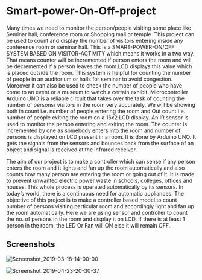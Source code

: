 # Smart-power-On-Off-project

Many times we need to monitor the person/people visiting some place like Seminar hall, conference room or Shopping mall or temple. This project can be used to count and display the number of visitors entering inside any conference room or seminar hall. This is a SMART-POWER-ON/OFF SYSTEM BASED ON VISITOR-ACTIVITY
which means it works in a two way. That means counter will be incremented if person enters the room and will be decremented if a person leaves the room.LCD displays this value which is placed outside the room. This system is helpful for counting the number of people in an auditorium or halls  for seminar to avoid congestion. Moreover it can also be used to check the number of people who have come to an event or a museum to watch a certain exhibit. Microcontroller Arduino UNO is a reliable circuit that takes over the task of counting the number of persons/ visitors in the room very accurately. We will be showing both  in count i.e. number of people entering the room and Out count i.e. number of people exiting the room on a 16x2 LCD display. An IR sensor is used to monitor the person entering and exiting the room. The counter is incremented by one as somebody enters into the room and number of persons is displayed on LCD present in a room. It is done by Arduino  UNO. It gets the signals from the sensors  and bounces back from the surface of an object and signal is received at the infrared receiver.

The aim of our project is to make a controller which can sense if any person enters the room and it lights and fan up the room automatically and also counts how many person are entering the room or going out of it. It is made to prevent unwanted electric power waste in schools, colleges, offices and houses. This whole process is operated automatically by its sensors. In today’s world, there is a continuous need for automatic appliances. The objective of this project is to make a controller based model to count number of persons visiting particular room and accordingly light and fan up the room automatically. Here we are using sensor and controller to count the no. of  persons in the room and display it on LCD. If there is at least 1 person in the room, the LED Or Fan will ON else it will remain OFF.

## Screenshots

   ![Screenshot_2019-03-18-14-00-00](https://user-images.githubusercontent.com/68738766/90004036-99bfe180-dcb2-11ea-8aee-59b72c72b6b8.png)



   ![Screenshot_2019-04-23-20-30-37](https://user-images.githubusercontent.com/68738766/90004183-dbe92300-dcb2-11ea-96a0-986e5acd31c4.png)
